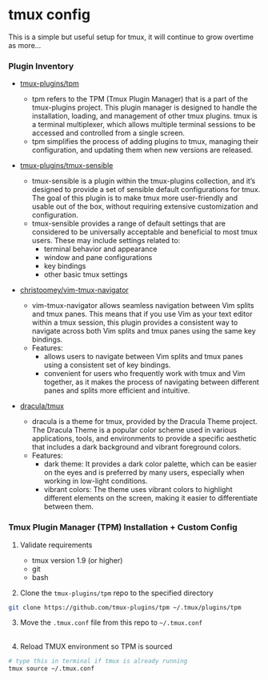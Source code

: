 # tmux config

This is a simple but useful setup for tmux, it will continue to grow overtime as more...


### Plugin Inventory

- [tmux-plugins/tpm](https://github.com/tmux-plugins/tpm)
  - tpm refers to the TPM (Tmux Plugin Manager) that is a part of the tmux-plugins project. This plugin manager is designed to handle the installation, loading, and management of other tmux plugins. tmux is a terminal multiplexer, which allows multiple terminal sessions to be accessed and controlled from a single screen.
  - tpm simplifies the process of adding plugins to tmux, managing their configuration, and updating them when new versions are released.

- [tmux-plugins/tmux-sensible](https://github.com/tmux-plugins/tmux-sensible)
  - tmux-sensible is a plugin within the tmux-plugins collection, and it’s designed to provide a set of sensible default configurations for tmux. The goal of this plugin is to make tmux more user-friendly and usable out of the box, without requiring extensive customization and configuration.
  - tmux-sensible provides a range of default settings that are considered to be universally acceptable and beneficial to most tmux users. These may include settings related to:
    - terminal behavior and appearance
    - window and pane configurations
    - key bindings
    - other basic tmux settings

- [christoomey/vim-tmux-navigator](https://github.com/christoomey/vim-tmux-navigator)
  - vim-tmux-navigator allows seamless navigation between Vim splits and tmux panes. This means that if you use Vim as your text editor within a tmux session, this plugin provides a consistent way to navigate across both Vim splits and tmux panes using the same key bindings.
  - Features: 
    - allows users to navigate between Vim splits and tmux panes using a consistent set of key bindings.
    - convenient for users who frequently work with tmux and Vim together, as it makes the process of navigating between different panes and splits more efficient and intuitive.

- [dracula/tmux](https://github.com/dracula/tmux)
  - dracula is a theme for tmux, provided by the Dracula Theme project. The Dracula Theme is a popular color scheme used in various applications, tools, and environments to provide a specific aesthetic that includes a dark background and vibrant foreground colors.
  - Features: 
    - dark theme: It provides a dark color palette, which can be easier on the eyes and is preferred by many users, especially when working in low-light conditions.
    - vibrant colors: The theme uses vibrant colors to highlight different elements on the screen, making it easier to differentiate between them.


### Tmux Plugin Manager (TPM) Installation + Custom Config

1) Validate requirements
    - tmux version 1.9 (or higher)
    - git
    - bash

2)  Clone the `tmux-plugins/tpm` repo to the specified directory
```bash
git clone https://github.com/tmux-plugins/tpm ~/.tmux/plugins/tpm
```

3) Move the `.tmux.conf` file from this repo to `~/.tmux.conf`<br><br /> 

4) Reload TMUX environment so TPM is sourced
```bash
# type this in terminal if tmux is already running
tmux source ~/.tmux.conf
```